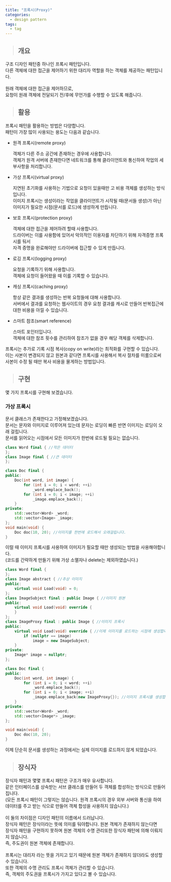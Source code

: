 ```yaml
---
title: "프록시(Proxy)"
categories:
  - design pattern
tags:
  - tag
---
```

> ## 개요

구조 디자인 패턴중 하나인 프록시 패턴입니다.<br>
다른 객체에 대한 접근을 제어하기 위한 대리자 역할을 하는 객체를 제공하는 패턴입니다.<br>
<br>
원래 객체에 대한 접근을 제어하므로,<br>
요청이 원래 객체에 전달되기 전/후에 무언가를 수행할 수 있도록 해줍니다.<br>
> ## 활용

프록시 패턴을 활용하는 방법은 다양합니다.<br>
패턴이 가장 많이 사용되는 용도는 다음과 같습니다.
- 원격 프록시(remote proxy)

  객체가 다른 주소 공간에 존재하는 경우에 사용합니다.<br>
  객체가 원격 서버에 존재한다면 네트워크를 통해 클라이언트와 통신하여 작업의 세부사항을 처리합니다.
- 가상 프록시(virtual proxy)

  지연된 초기화를 사용하는 기법으로 요청이 있을때만 고 비용 객체를 생성하는 방식입니다.<br>
  이미지 프록시는 생성이라는 작업을 클라이언트가 시작될 때(문서들 생성)가 아닌 이미지가 필요한 시점(문서를 로드)에 생성하게 만듭니다.
- 보호 프록시(protection proxy)

  객체에 대한 접근을 제어하려 할때 사용합니다.<br>
  드라이버는 이를 사용함에 있어서 악의적인 이용자를 차단하기 위해 자격증명 프록시를 둬서<br>
  자격 증명을 완료해야만 드라이버에 접근할 수 있게 만듭니다.
- 로깅 프록시(logging proxy)
 
  요청을 기록하기 위해 사용합니다.<br>
  객체에 요청이 들어왔을 때 이를 기록할 수 있습니다.
- 캐싱 프록시(caching proxy)

  항상 같은 결과를 생성하는 반복 요청들에 대해 사용합니다.<br>
  서버에서 결과를 요청하는 웹사이트의 경우 요청 결과를 캐시로 만들어 반복접근에 대한 비용을 아낄 수 있습니다.
- 스마트 참조(smart reference)

  스마트 포인터입니다.<br>
  객체에 대한 참조 횟수를 관리하여 참조가 없을 경우 해당 객체를 삭제합니다.
  
프록시는 추가로 기록 시점 복사(copy on write)라는 최적화를 구현할 수 있습니다.<br>
이는 사본이 변경되지 않고 원본과 같다면 프록시를 사용해서 복사 절차를 미룸으로써<br>
사본이 수정 될 때만 복사 비용을 물게하는 방법입니다.
> ## 구현

몇 가지 프록시를 구현해 보겠습니다.

### 가상 프록시
문서 클래스가 존재한다고 가정해보겠습니다.<br>
문서는 문자와 이미지로 이루어져 있는데 문자는 로딩이 빠른 반면 이미지는 로딩이 오래 걸립니다.<br>
문서를 읽어오는 시점에서 모든 이미지가 한번에 로드될 필요는 없습니다.
```cpp
class Word final { //작은 데이터
};
class Image final { //큰 데이터
};

class Doc final {
public:
	Doc(int word, int image) {
		for (int i = 0; i < word; ++i)
			_word.emplace_back();
		for (int i = 0; i < image; ++i)
			_image.emplace_back();
	}
private:
	std::vector<Word> _word;
	std::vector<Image> _image;
};
void main(void) {
	Doc doc(10, 20); //이미지를 한번에 로드해서 오래걸립니다.
}
```
이럴 때 이미지 프록시를 사용하여 이미지가 필요할 때만 생성되는 방법을 사용해야합니다.<br>
(코드를 간략하게 만들기 위해 가상 소멸자나 delete는 제외하였습니다.)
```cpp
class Word final {
};
class Image abstract { //추상 이미지
public:
	virtual void Load(void) = 0;
};
class ImageSubject final : public Image { //이미지 원본
public:
	virtual void Load(void) override {
	}
};
class ImageProxy final : public Image { //이미지 프록시
public:
	virtual void Load(void) override { //이제 이미지를 로드하는 시점에 생성합니다.
		if (nullptr == image)
			image = new ImageSubject;
	}
private:
	Image* image = nullptr;
};

class Doc final {
public:
	Doc(int word, int image) {
		for (int i = 0; i < word; ++i)
			_word.emplace_back();
		for (int i = 0; i < image; ++i)
			_image.emplace_back(new ImageProxy{}); //이미지 프록시를 생성합니다.
	}
private:
	std::vector<Word> _word;
	std::vector<Image*> _image;
};

void main(void) {
	Doc doc(10, 20);
}
```
이제 단순히 문서를 생성하는 과정에서는 실제 이미지를 로드하지 않게 되었습니다.
> ## 장식자

장식자 패턴과 몇몇 프록시 패턴은 구조가 매우 유사합니다.<br>
같은 인터페이스를 상속받는 서브 클래스를 만들어 두 객체를 합성하는 방식으로 만들어집니다.<br>
(모든 프록시 패턴이 그렇지는 않습니다. 원격 프록시의 경우 외부 서버와 통신을 하여<br>
데이터를 주고 받는 식으로 만들어 객체 합성을 사용하지 않습니다.)<br>
<br>
이 둘의 차이점은 디자인 패턴의 이름에서 드러납니다.<br>
장식자 패턴은 장식이라는 뜻에 의미를 둬야합니다. 원본 객체가 존재하지 않는다면<br>
장식자 패턴을 구현하지 못하며 원본 객체의 수명 관리또한 장식자 패턴에 의해 이뤄지지 않습니다.<br>
즉, 주도권이 원본 객체에 존재합니다.<br>
<br>
프록시는 대리자 라는 뜻을 가지고 있기 때문에 원본 객체가 존재하지 않더라도 생성할 수 있습니다.<br>
또한 객체의 수명 관리도 프록시 객체가 관리할 수 있습니다.<br>
즉, 객체의 주도권을 프록시가 가지고 있다고 볼 수 있습니다.
